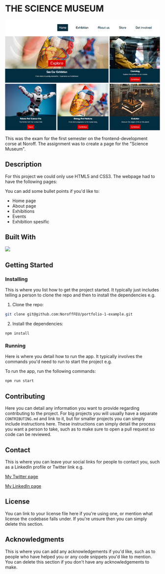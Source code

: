 # THE SCIENCE MUSEUM

![image](https://github.com/Jorgen-S-Engh/CSM-Semester-Project-1/blob/main/museum%20img.jpg)

This was the exam for the first semester on the frontend-development corse at Noroff.
The assignment was to create a page for the "Science Museum".

## Description

For this project we could only use HTML5 and CSS3. The webpage had to have the following pages:

You can add some bullet points if you'd like to:

- Home page
- About page
- Exhibitions
- Events
- Exhibition spesific

## Built With

<p>
  <a href="https://skillicons.dev">
    <img src="https://skillicons.dev/icons?i=html,css,github,netlify,vscode,adobexd" />
  </a>
</p>

## Getting Started

### Installing

This is where you list how to get the project started. It typically just includes telling a person to clone the repo and then to install the dependencies e.g.

1. Clone the repo:

```bash
git clone git@github.com:NoroffFEU/portfolio-1-example.git
```

2. Install the dependencies:

```
npm install
```

### Running

Here is where you detail how to run the app. It typically involves the commands you'd need to run to start the project e.g.

To run the app, run the following commands:

```bash
npm run start
```

## Contributing

Here you can detail any information you want to provide regarding contributing to the project. For big projects you will usually have a separate `CONTRIBUTING.md` and link to it, but for smaller projects you can simply include instructions here. These instructions can simply detail the process you want a person to take, such as to make sure to open a pull request so code can be reviewed.

## Contact

This is where you can leave your social links for people to contact you, such as a LinkedIn profile or Twitter link e.g.

[My Twitter page](www.twitter.com)

[My LinkedIn page](www.linkedin.com)

## License

You can link to your license file here if you're using one, or mention what license the codebase falls under. If you're unsure then you can simply delete this section.

## Acknowledgments

This is where you can add any acknowledgements if you'd like, such as to people who have helped you or any code snippets you'd like to mention. You can delete this section if you don't have any acknowledgements to make.
